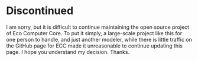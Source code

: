# Discontinued
I am sorry, but it is difficult to continue maintaining the open source project of Eco Computer Core. To put it simply, a large-scale project like this for one person to handle, and just another modeler, while there is little traffic on the GitHub page for ECC made it unreasonable to continue updating this page. I hope you understand my decision. Thanks.
